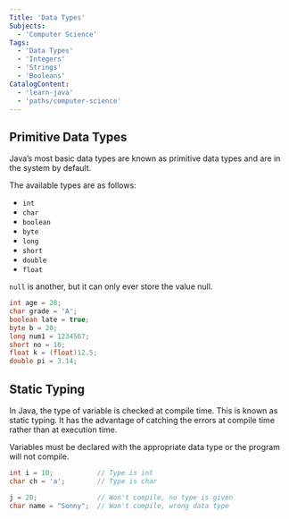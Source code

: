 ```yaml
---
Title: 'Data Types'
Subjects:
  - 'Computer Science'
Tags:
  - 'Data Types'
  - 'Integers'
  - 'Strings'
  - 'Booleans'
CatalogContent:
  - 'learn-java'
  - 'paths/computer-science'
---
```


## Primitive Data Types

Java’s most basic data types are known as primitive data types and are in the system by default.

The available types are as follows:

- `int`
- `char`
- `boolean`
- `byte`
- `long`
- `short`
- `double`
- `float`

`null` is another, but it can only ever store the value null.

```java
int age = 28;
char grade = 'A';
boolean late = true;
byte b = 20;
long num1 = 1234567;
short no = 10;
float k = (float)12.5;
double pi = 3.14;
```

## Static Typing

In Java, the type of variable is checked at compile time. This is known as static typing. It has the advantage of catching the errors at compile time rather than at execution time.

Variables must be declared with the appropriate data type or the program will not compile.

```java
int i = 10;           // Type is int
char ch = 'a';        // Type is char

j = 20;               // Won't compile, no type is given
char name = "Sonny";  // Won't compile, wrong data type
```
